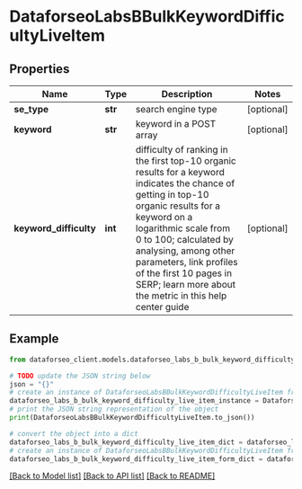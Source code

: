 # DataforseoLabsBBulkKeywordDifficultyLiveItem


## Properties

Name | Type | Description | Notes
------------ | ------------- | ------------- | -------------
**se_type** | **str** | search engine type | [optional] 
**keyword** | **str** | keyword in a POST array | [optional] 
**keyword_difficulty** | **int** | difficulty of ranking in the first top-10 organic results for a keyword indicates the chance of getting in top-10 organic results for a keyword on a logarithmic scale from 0 to 100; calculated by analysing, among other parameters, link profiles of the first 10 pages in SERP; learn more about the metric in this help center guide | [optional] 

## Example

```python
from dataforseo_client.models.dataforseo_labs_b_bulk_keyword_difficulty_live_item import DataforseoLabsBBulkKeywordDifficultyLiveItem

# TODO update the JSON string below
json = "{}"
# create an instance of DataforseoLabsBBulkKeywordDifficultyLiveItem from a JSON string
dataforseo_labs_b_bulk_keyword_difficulty_live_item_instance = DataforseoLabsBBulkKeywordDifficultyLiveItem.from_json(json)
# print the JSON string representation of the object
print(DataforseoLabsBBulkKeywordDifficultyLiveItem.to_json())

# convert the object into a dict
dataforseo_labs_b_bulk_keyword_difficulty_live_item_dict = dataforseo_labs_b_bulk_keyword_difficulty_live_item_instance.to_dict()
# create an instance of DataforseoLabsBBulkKeywordDifficultyLiveItem from a dict
dataforseo_labs_b_bulk_keyword_difficulty_live_item_form_dict = dataforseo_labs_b_bulk_keyword_difficulty_live_item.from_dict(dataforseo_labs_b_bulk_keyword_difficulty_live_item_dict)
```
[[Back to Model list]](../README.md#documentation-for-models) [[Back to API list]](../README.md#documentation-for-api-endpoints) [[Back to README]](../README.md)



